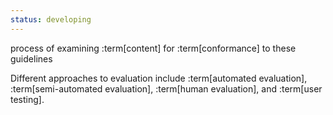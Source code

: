 ```yaml
---
status: developing
---
```


process of examining :term[content] for :term[conformance] to these	guidelines

Different approaches to evaluation include :term[automated evaluation], :term[semi-automated evaluation], :term[human evaluation], and :term[user testing].